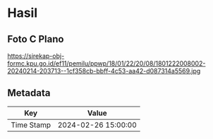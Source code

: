 # Hasil

## Foto C Plano

https://sirekap-obj-formc.kpu.go.id/ef11/pemilu/ppwp/18/01/22/20/08/1801222008002-20240214-203713--1cf358cb-bbff-4c53-aa42-d087314a5569.jpg


## Metadata

| Key        | Value               |
| ---------- | ------------------- |
| Time Stamp | 2024-02-26 15:00:00 |



